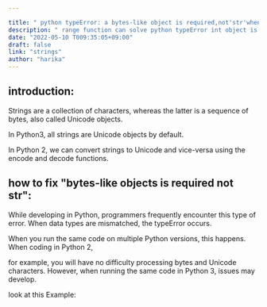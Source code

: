 ```yaml
---

title: " python typeError: a bytes-like object is required,not'str'when writing to a file in python3 "
description: " range function can solve python typeError int object is not iterable "
date: "2022-05-10 T009:35:05+09:00"
draft: false
link: "strings"
author: "harika"
---
```

## introduction:

Strings are a collection of characters, whereas the latter is a sequence of bytes, also called Unicode objects. 

In Python3, all strings are Unicode objects by default.

In Python 2, we can convert strings to Unicode and vice-versa using the encode and decode functions.

##  how to fix "bytes-like objects is required not str":

While developing in Python, programmers frequently encounter this type of error.
When data types are mismatched, the typeError occurs.

When you run the same code on multiple Python versions, this happens.
When coding in Python 2, 

for example, you will have no difficulty processing bytes and Unicode characters.
However, when running the same code in Python 3, issues may develop. 

look at this Example:


